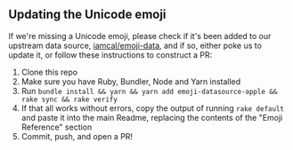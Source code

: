 ## Updating the Unicode emoji

If we're missing a Unicode emoji, please check if it's been added to our upstream data source, [iamcal/emoji-data](https://github.com/iamcal/emoji-data), and if so, either poke us to update it, or follow these instructions to construct a PR:

1. Clone this repo
1. Make sure you have Ruby, Bundler, Node and Yarn installed
1. Run `bundle install && yarn && yarn add emoji-datasource-apple && rake sync && rake verify`
1. If that all works without errors, copy the output of running `rake default` and paste it into the main Readme, replacing the contents of the "Emoji Reference" section
1. Commit, push, and open a PR!
